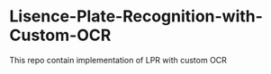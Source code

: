 # Lisence-Plate-Recognition-with-Custom-OCR
This repo contain implementation of LPR with custom OCR
